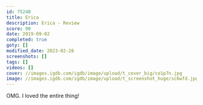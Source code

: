 ```yaml
---
id: 75240
title: Erica
description: Erica - Review
score: 90
date: 2019-09-02
completed: true
goty: []
modified_date: 2023-02-28
screenshots: []
tags: []
videos: []
cover: //images.igdb.com/igdb/image/upload/t_cover_big/co1p7n.jpg
image: //images.igdb.com/igdb/image/upload/t_screenshot_huge/sc6wfd.jpg
---
```

OMG. I loved the entire thing!